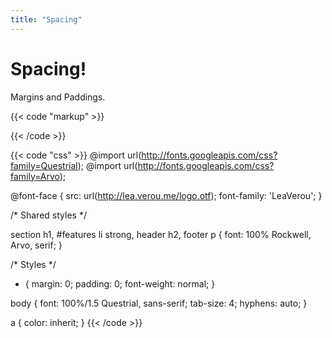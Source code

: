 ```yaml
---
title: "Spacing"
---
```

# Spacing!

Margins and Paddings.

{{< code "markup" >}}
<!DOCTYPE html>
<html lang="en">
<head>

<script>
	// Just a lil’ script to show off that inline JS gets highlighted
	window.console && console.log('foo');
</script>
<meta charset="utf-8" />
<link rel="shortcut icon" href="favicon.png" />
<title>Prism</title>
<link rel="stylesheet" href="style.css" />
<link rel="stylesheet" href="themes/prism.css" data-noprefix />
<script src="prefixfree.min.js"></script>

<script>var _gaq = [['_setAccount', 'UA-33746269-1'], ['_trackPageview']];</script>
<script src="https://www.google-analytics.com/ga.js" async></script>
</head>
<body>
{{< /code >}}

{{< code "css" >}}
@import url(http://fonts.googleapis.com/css?family=Questrial);
@import url(http://fonts.googleapis.com/css?family=Arvo);

@font-face {
	src: url(http://lea.verou.me/logo.otf);
	font-family: 'LeaVerou';
}

/*
 Shared styles
 */

section h1,
#features li strong,
header h2,
footer p {
	font: 100% Rockwell, Arvo, serif;
}

/*
 Styles
 */

* {
	margin: 0;
	padding: 0;
	font-weight: normal;
}

body {
	font: 100%/1.5 Questrial, sans-serif;
	tab-size: 4;
	hyphens: auto;
}

a {
	color: inherit;
}
{{< /code >}}
